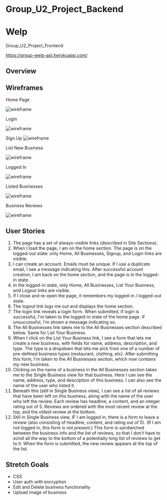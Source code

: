 # Group_U2_Project_Backend

# Welp
Group_U2_Project_Frontend

https://group-welp-api.herokuapp.com/

## Overview

## Wireframes
Home Page

![wireframe](https://user-images.githubusercontent.com/79672776/114883878-4e2a7e00-9dd3-11eb-8fc4-89eb963387c1.png)

Login

![wireframe](https://user-images.githubusercontent.com/79672776/114883884-4f5bab00-9dd3-11eb-96a7-1665ff6533ab.png)

Sign Up
![wireframe](https://user-images.githubusercontent.com/79672776/114883894-508cd800-9dd3-11eb-8409-6ba5182941a3.png)

List New Business

![wireframe](https://user-images.githubusercontent.com/79672776/114883900-51be0500-9dd3-11eb-941c-ad8da0132949.png)

Logged In

![wireframe](https://user-images.githubusercontent.com/79672776/114883911-5387c880-9dd3-11eb-9fda-8663717cc391.png)

Listed Businesses

![wireframe](https://user-images.githubusercontent.com/79672776/114883915-54b8f580-9dd3-11eb-93fe-1012d54f5774.png)

Business Reviews

![wireframe](https://user-images.githubusercontent.com/79672776/114883923-55ea2280-9dd3-11eb-9e57-9e4896846143.png)

## User Stories
1. The page has a set of always-visible links (described in Site Sections).
1. When I load the page, I am on the home section. The page is on the logged-out state: only Home, All Businesses, Signup, and Login links are visible.
1. I can create an account. Emails must be unique. If I use a duplicate email, I see a message indicating this. After successful account creation, I am back on the home section, and the page is in the logged-in state.
1. In the logged-in state, only Home, All Businesses, List Your Business, and Logout links are visible.
1. If I close and re-open the page, it remembers my logged-in / logged-out state.
1. The logout link logs me out and displays the home section.
1. The login link reveals a login form. When submitted, if login is successful, I'm taken to the logged-in state of the home page. If unsuccessful, I'm shown a message indicating so.
1. The All Businesses link takes me to the All Businesses section described below. Same for List Your Business.
1. When I click on the List Your Business link, I see a form that lets me create a new business, with fields for name, address, description, and type. The type is a dropdown that lets me pick from one of a number of pre-defined business types (restaurant, clothing, etc). After submitting this form, I'm taken to the All Businesses section, which now contains my new business.
1. Clicking on the name of a business in the All Businesses section takes me to the Single Business view for that business. Here I can see the name, address, type, and description of this business. I can also see the name of the user who listed it.
1. Beneath this (still in Single Business view), I can see a list of all reviews that have been left on this business, along with the name of the user who left the review. Each review has headline, a content, and an integer rating out of 5. Reviews are ordered with the most recent review at the top, and the oldest review at the bottom.
1. Still in Single Business view, IF I am logged in, there is a form to leave a review (also consisting of headline, content, and rating out of 5). (If I am not logged in, this form is not present.) This form is sandwiched between the business info and the list of reviews, so that I don't have to scroll all the way to the bottom of a potentially long list of reviews to get to it. When the form is submitted, the new review appears at the top of the list.

## Stretch Goals
- CSS
- User auth with encryption
- Edit and Delete business functionality
- Upload image of business